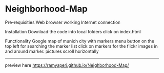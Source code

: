 # Neighborhood-Map

Pre-requisities
Web browser 
working Internet connection

Installation
Download the code into local folders 
click on index.html

Functionality 
Google map of munich city with markers 
menu button on the top left for searching the marker list 
click on markers for the flickr images in and around marker.
pictures scroll horizontally 

----------------------------------------
preview here 
https://ramyaperi.github.io/Neighborhood-Map/

